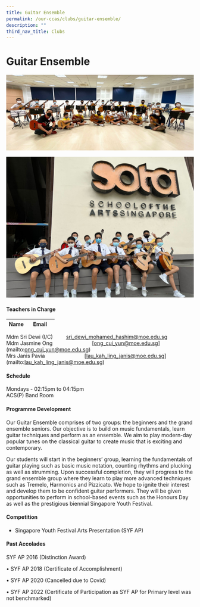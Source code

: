 ```yaml
---
title: Guitar Ensemble
permalink: /our-ccas/clubs/guitar-ensemble/
description: ""
third_nav_title: Clubs
---
```

# **Guitar Ensemble**
![](/images/guitar%20ensemble.jpeg)

![](/images/guitar%20ensemble%202.jpeg)


#### **Teachers in Charge**

| Name&nbsp;&nbsp;&nbsp;  |     Email  |      |
|:---:|:---:|:---:|

Mdm Sri Dewi (I/C) &nbsp;&nbsp;&nbsp;&nbsp;&nbsp;&nbsp;&nbsp; [sri_dewi_mohamed_hashim@moe.edu.sg](mailto:sri_dewi_mohamed_hashim@moe.edu.sg) <br> Mdm Jasmine Ong &nbsp;&nbsp;&nbsp;&nbsp;&nbsp;&nbsp;&nbsp;&nbsp;&nbsp;&nbsp;&nbsp;&nbsp;&nbsp;&nbsp;&nbsp;&nbsp;&nbsp;&nbsp;&nbsp;&nbsp;&nbsp;&nbsp;&nbsp;&nbsp;&nbsp; [[ong_cui_yun@moe.edu.sg](mailto:ong_cui_yun@moe.edu.sg)](mailto:ong_cui_yun@moe.edu.sg) <br>
Mrs Janis Pavia &nbsp;&nbsp;&nbsp;&nbsp;&nbsp;&nbsp;&nbsp;&nbsp;&nbsp;&nbsp;&nbsp;&nbsp;&nbsp;&nbsp;&nbsp;&nbsp;&nbsp;&nbsp;&nbsp;&nbsp;&nbsp;&nbsp;&nbsp;&nbsp;&nbsp; [[lau_kah_ling_janis@moe.edu.sg](mailto:lau_kah_ling_janis@moe.edu.sg)](mailto:lau_kah_ling_janis@moe.edu.sg)
   

#### **Schedule**

Mondays - 02:15pm to 04:15pm<br>
ACS(P) Band Room

#### **Programme Development**

Our Guitar Ensemble comprises of two groups: the beginners and the grand ensemble seniors. Our objective is to build on music fundamentals, learn guitar techniques and perform as an ensemble. We aim to play modern-day popular tunes on the classical guitar to create music that is exciting and contemporary.

Our students will start in the beginners’ group, learning the fundamentals of guitar playing such as basic music notation, counting rhythms and plucking as well as strumming. Upon successful completion, they will progress to the grand ensemble group where they learn to play more advanced techniques such as Tremelo, Harmonics and Pizzicato. We hope to ignite their interest and develop them to be confident guitar performers. They will be given opportunities to perform in school-based events such as the Honours Day as well as the prestigious biennial Singapore Youth Festival.

#### **Competition**

* Singapore Youth Festival Arts Presentation (SYF AP)

#### **Past Accolades**

SYF AP 2016 (Distinction Award)&nbsp;

• SYF AP 2018 (Certificate of Accomplishment)&nbsp;&nbsp;

• SYF AP 2020 (Cancelled due to Covid)

• SYF AP 2022 (Certificate of Participation as SYF AP for Primary level was not benchmarked)